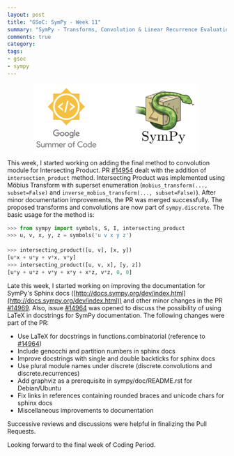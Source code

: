 ```yaml
---
layout: post
title: "GSoC: SymPy - Week 11"
summary: "SymPy - Transforms, Convolution & Linear Recurrence Evaluation"
comments: true
category:
tags:
- gsoc
- sympy
---
```


<img src="/files/gsoc-sympy.png" style="width:75%; height:75%; float:left; margin-left:60px;" />
<br clear="all" />

This week, I started working on adding the final method to convolution module for Intersecting Product. PR [#14954](https://github.com/sympy/sympy/pull/14954) dealt with the addition of `intersection_product` method. Intersecting Product was implemented using Möbius Transform with superset enumeration (`mobius_transform(..., subset=False)` and `inverse_mobius_transform(..., subset=False)`). After minor documentation improvements, the PR was merged successfully. The proposed transforms and convolutions are now part of `sympy.discrete`. The basic usage for the method is:

```python
>>> from sympy import symbols, S, I, intersecting_product
>>> u, v, x, y, z = symbols('u v x y z')

>>> intersecting_product([u, v], [x, y])
[u*x + u*y + v*x, v*y]
>>> intersecting_product([u, v, x], [y, z])
[u*y + u*z + v*y + x*y + x*z, v*z, 0, 0]
```

Late this week, I started working on improving the documentation for SymPy's Sphinx docs ([http://docs.sympy.org/dev/index.html](http://docs.sympy.org/dev/index.html)) and other minor changes in the PR [#14969](https://github.com/sympy/sympy/pull/14969). Also, issue [#14964](https://github.com/sympy/sympy/issues/14964) was opened to discuss the possibility of using LaTeX in docstrings for SymPy documentation. The following changes were part of the PR:

- Use LaTeX for docstrings in functions.combinatorial (reference to [#14964](https://github.com/sympy/sympy/issues/14964))
- Include genocchi and partition numbers in sphinx docs
- Improve docstrings with single and double backticks for sphinx docs
- Use plural module names under discrete (discrete.convolutions and discrete.recurrences)
- Add graphviz as a prerequisite in sympy/doc/README.rst for Debian/Ubuntu
- Fix links in references containing rounded braces and unicode chars for sphinx docs
- Miscellaneous improvements to documentation

Successive reviews and discussions were helpful in finalizing the Pull Requests.

Looking forward to the final week of Coding Period.
